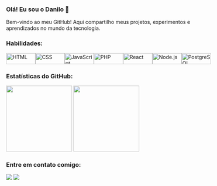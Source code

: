 ### Olá! Eu sou o Danilo 👋

Bem-vindo ao meu GitHub! Aqui compartilho meus projetos, experimentos e aprendizados no mundo da tecnologia.

### Habilidades:
<div style="display:flex">
   <img align="center" alt="HTML" height="30" width="80" src="https://img.shields.io/badge/HTML-239120?style=for-the-badge&logo=html5&logoColor=white">
   <img align="center" alt="CSS" height="30" width="80" src="https://img.shields.io/badge/CSS-239120?&style=for-the-badge&logo=css3&logoColor=white">
   <img align="center" alt="JavaScript" height="30" width="80" src="https://img.shields.io/badge/JavaScript-323330?style=for-the-badge&logo=javascript&logoColor=F7DF1E">
   <img align="center" alt="PHP" height="30" width="80" src="https://img.shields.io/badge/PHP-777BB4?style=for-the-badge&logo=php&logoColor=white">
   <img align="center" alt="React" height="30" width="80" src="https://img.shields.io/badge/React-61DAFB?style=for-the-badge&logo=react&logoColor=white">
   <img align="center" alt="Node.js" height="30" width="80" src="https://img.shields.io/badge/Node.js-43853D?style=for-the-badge&logo=node.js&logoColor=white">
   <img align="center" alt="PostgreSQL" height="30" width="80" src="https://img.shields.io/badge/PostgreSQL-336791?style=for-the-badge&logo=postgresql&logoColor=white">
</div>

### Estatísticas do GitHub:
<div>
  <img height="180em" src="https://github-readme-stats.vercel.app/api?username=Danilomunhe&show_icons=true&theme=dracula"/>
  <img height="180em" src="https://github-readme-stats.vercel.app/api/top-langs/?username=Danilomunhe&layout=compact&langs_count=7&theme=dracula"/>
</div>

### Entre em contato comigo:
<div>
  <a href="mailto:seuemail@gmail.com"><img src="https://img.shields.io/badge/-Gmail-%23333?style=for-the-badge&logo=gmail&logoColor=white" target="_blank"></a>
  <a href="https://www.linkedin.com/in/seu-perfil" target="_blank"><img src="https://img.shields.io/badge/-LinkedIn-%230077B5?style=for-the-badge&logo=linkedin&logoColor=white" target="_blank"></a>
</div>
